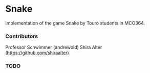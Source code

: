 # Snake
Implementation of the game Snake by Touro students in MCO364.

### Contributors
Professor Schwimmer (andrewoid)
Shira Alter (https://github.com/shiraalter)

### TODO
